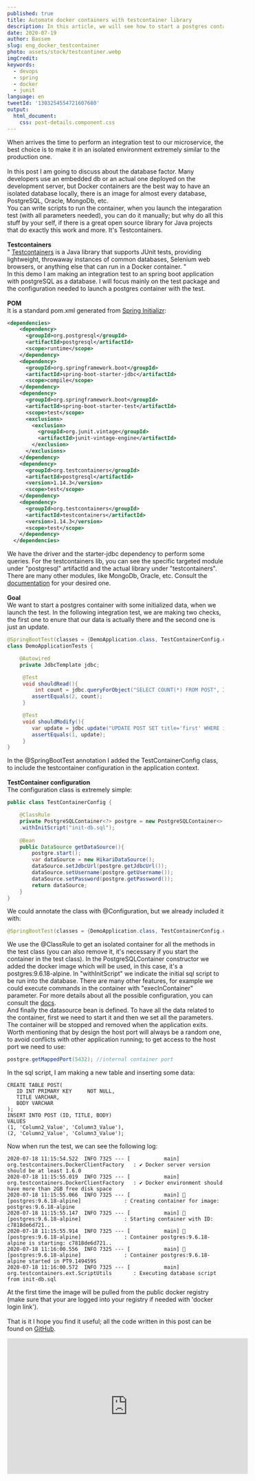 ```yaml
---
published: true
title: Automate docker containers with testcontainer library
description: In this article, we will see how to start a postgres container with some initialized data, when we launch an integration test.
date: 2020-07-19
author: Bassem 
slug: eng_docker_testcontainer
photo: assets/stock/testcontiner.webp
imgCredit:
keywords:
  - devops
  - spring
  - docker
  - junit
language: en
tweetId: '1303254554721607680'
output:
  html_document:
    css: post-details.component.css
---
```

When arrives the time to perform an integration test to our microservice, the best choice is to make it in an isolated environment extremely similar to the production one.
<br>
<br>
In this post I am going to discuss about the database factor. Many developers use an embedded db or an actual one deployed on the development server, but Docker containers are the best way to have an isolated database locally, there is an image for almost every database, PostgreSQL, Oracle, MongoDb, etc.
<br>
You can write scripts to run the container, when you launch the integaration test (with all parameters needed), you can do it manually; but why do all this stuff by your self, if there is a great open source library for Java projects that do exactly this work and more. It's Testcontainers.
<br>
<br>
**Testcontainers**
<br>
" [Testcontainers](https://www.testcontainers.org) is a Java library that supports JUnit tests, providing lightweight, throwaway instances of common databases, Selenium web browsers, or anything else that can run in a Docker container. "
<br>
In this demo I am making an integration test to an spring boot application with postgreSQL as a database. I will focus mainly on the test package and the configuration needed to launch a postgres container with the test.
<br>
<br>
**POM**
<br>
It is a standard pom.xml generated from [Spring Initializr](https://start.spring.io/#!type=maven-project&language=java&platformVersion=2.3.1.RELEASE&packaging=jar&jvmVersion=11&groupId=com.example&artifactId=demo&name=demo&description=Demo%20project%20for%20Spring%20Boot&packageName=com.example.demo&dependencies=postgresql,jdbc):
```xml
<dependencies>
    <dependency>
      <groupId>org.postgresql</groupId>
      <artifactId>postgresql</artifactId>
      <scope>runtime</scope>
    </dependency>
    <dependency>
      <groupId>org.springframework.boot</groupId>
      <artifactId>spring-boot-starter-jdbc</artifactId>
      <scope>compile</scope>
    </dependency>
    <dependency>
      <groupId>org.springframework.boot</groupId>
      <artifactId>spring-boot-starter-test</artifactId>
      <scope>test</scope>
      <exclusions>
        <exclusion>
          <groupId>org.junit.vintage</groupId>
          <artifactId>junit-vintage-engine</artifactId>
        </exclusion>
      </exclusions>
    </dependency>
    <dependency>
      <groupId>org.testcontainers</groupId>
      <artifactId>postgresql</artifactId>
      <version>1.14.3</version>
      <scope>test</scope>
    </dependency>
    <dependency>
      <groupId>org.testcontainers</groupId>
      <artifactId>testcontainers</artifactId>
      <version>1.14.3</version>
      <scope>test</scope>
    </dependency>
  </dependencies>
```
We have the driver and the starter-jdbc dependency to perform some queries. For the testcontainers lib, you can see the specific targeted module under "postgresql" artifactId and the actual library under "testcontainers". 
<br>
There are many other modules, like MongoDb, Oracle, etc. Consult the [documentation](https://www.testcontainers.org/modules/databases/) for your desired one.
<br>
<br>
**Goal**
<br>
We want to start a postgres container with some initialized data, when we launch the test. In the following integration test, we are making two checks, the first one to enure that our data is actually there and the second one is just an update.
```java
@SpringBootTest(classes = {DemoApplication.class, TestContainerConfig.class})
class DemoApplicationTests {

	@Autowired
	private JdbcTemplate jdbc;

	 @Test
	 void shouldRead(){
		 int count = jdbc.queryForObject("SELECT COUNT(*) FROM POST", Integer.class);
		assertEquals(2, count);
	 }

	 @Test
	 void shouldModify(){
		var update = jdbc.update("UPDATE POST SET title='first' WHERE id=1");
		assertEquals(1, update);
	 }
}
```
In the @SpringBootTest annotation I added the TestContainerConfig class, to include the testcontainer configuration in the application context.
<br>
<br>
**TestContainer configuration**
<br>
The configuration class is extremely simple:
```java
public class TestContainerConfig {

    @ClassRule
    private PostgreSQLContainer<?> postgre = new PostgreSQLContainer<>("postgres:9.6.18-alpine")
    .withInitScript("init-db.sql");
    
    @Bean
    public DataSource getDataSource(){
        postgre.start();
        var dataSource = new HikariDataSource();
        dataSource.setJdbcUrl(postgre.getJdbcUrl());
        dataSource.setUsername(postgre.getUsername());
        dataSource.setPassword(postgre.getPassword());
        return dataSource;
    }
}
```
We could annotate the class with @Configuration, but we already included it with:
```java
@SpringBootTest(classes = {DemoApplication.class, TestContainerConfig.class})
```
We use the @ClassRule to get an isolated container for all the methods in the test class (you can also remove it, it's necessary if you start the container in the test class). In the PostgreSQLContainer constructor we added the docker image which will be used, in this case, it's a postgres:9.6.18-alpine. In "withInitScript" we indicate the initial sql script to be run into the database. There are many other features, for example we could execute commands in the container with "execInContainer" parameter. For more details about all the possible configuration, you can consult the [docs](https://www.testcontainers.org/features/commands/).
<br>
And finally the datasource bean is defined. To have all the data related to the container, first we need to start it and then we set all the parameters. The container will be stopped and removed when the application exits. Worth mentioning that by design the host port will always be a random one, to avoid conflicts with other application running; to get access to the host port we need to use:
```java
postgre.getMappedPort(5432); //internal container port
```
In the sql script, I am making a new table and inserting some data:
```markup
CREATE TABLE POST(
   ID INT PRIMARY KEY     NOT NULL,
   TITLE VARCHAR,
   BODY VARCHAR 
);
INSERT INTO POST (ID, TITLE, BODY)
VALUES
(1, 'Column2_Value', 'Column3_Value'),
(2, 'Column2_Value', 'Column3_Value');
```
Now when run the test, we can see the following log:
```markup
2020-07-18 11:15:54.522  INFO 7325 --- [           main] org.testcontainers.DockerClientFactory   : ✔︎ Docker server version should be at least 1.6.0
2020-07-18 11:15:55.019  INFO 7325 --- [           main] org.testcontainers.DockerClientFactory   : ✔︎ Docker environment should have more than 2GB free disk space
2020-07-18 11:15:55.066  INFO 7325 --- [           main] 🐳 [postgres:9.6.18-alpine]              : Creating container for image: postgres:9.6.18-alpine
2020-07-18 11:15:55.147  INFO 7325 --- [           main] 🐳 [postgres:9.6.18-alpine]              : Starting container with ID: c7818de6d721..
2020-07-18 11:15:55.914  INFO 7325 --- [           main] 🐳 [postgres:9.6.18-alpine]              : Container postgres:9.6.18-alpine is starting: c7818de6d721..
2020-07-18 11:16:00.556  INFO 7325 --- [           main] 🐳 [postgres:9.6.18-alpine]              : Container postgres:9.6.18-alpine started in PT9.149459S
2020-07-18 11:16:00.572  INFO 7325 --- [           main] org.testcontainers.ext.ScriptUtils       : Executing database script from init-db.sql
```
At the first time the image will be pulled from the public docker registry (make sure that your are logged into your registry if needed with 'docker login link').
<br>
<br>
That is it I hope you find it useful; all the code written in this post can be found on [GitHub](https://github.com/s0l0c0ding/spring-tips/tree/master/testcontainer).
<br>
<iframe width="560" height="315" src="https://www.youtube.com/embed/NWKYJVk_udU" frameborder="0" allow="accelerometer; autoplay; encrypted-media; gyroscope; picture-in-picture" allowfullscreen></iframe>
<br>